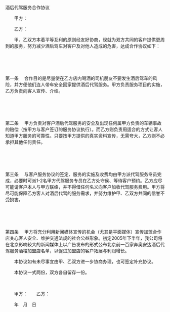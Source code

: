 



酒后代驾服务合作协议



 

　　甲方：

　　乙方：　　

　　甲、乙双方本着平等互利的原则经友好协商，现就为双方共同的客户提供更周到的服务，努力减少酒后驾车对客户及对他人造成的危害，达成合作协议如下：

　　

　　

第一条
　合作目的是尽量使在乙方店内喝酒的司机朋友不要发生酒后驾车的风险，并方便他们连人带车安全回家提供酒后代驾服务。甲方负责服务项目的实施，乙方负责向客人宣传、介绍。

　　

　　

第二条
　甲方负责对客户酒后代驾服务的安全及出现任何属甲方负责的车辆事故的赔偿（按甲方与客户签订的服务协议执行）。而乙方则负责用适合的方式让客人知道甲方服务的可靠性。只要按甲方提供的真实资料宣传，无需夸大，乙方则不必承担其他任何责任。

　　

　　

第三条
　与客户服务协议的签定、服务的实施及收费均由甲方派代驾服务专员完成，必要时可派1-2名甲方代驾服务专员在乙方处守侯、等待客户预约。乙方应尽可能请客户本人与甲方联络，并不得借任何名义向客户加收代驾服务费用。甲方将尽可能保障乙方客人对酒后代驾的服务需求，并努力维护甲、乙双方共同的信誉不受损害。

　　

　　

第四条
　甲方将充分利用新闻媒体宣传的机会（尤其是平面媒体）宣传加盟合作店关心客人安全、维护交通法规的社会公益形象。初定2005年下半年，我公司将在北京影响较大的新闻媒体上以广告发布的形式公布北京前一百家奔奥安达酒后代驾服务酒楼加盟店名单，以促进加盟店的客户拓展与利润增长。

　　本协议如有未尽事宜由甲、乙双方进一步协商办理，也可签定补充协议。

　　本协议一式两份，双方各自留存一份。　

　　　

　　甲方：　　乙方：

　　年　月　日
